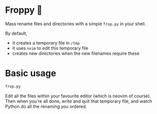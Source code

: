 # Froppy 🐸

Mass rename files and directories with a simple `frop.py` in your shell.

By default,

* it creates a temporary file in `/tmp`
* it uses `nvim` to edit this temporary file
* creates new directories when the new filenames require these

# Basic usage

```bash
frop.py
```

Edit all the files within your favourite editor (which is neovim of course).
Then when you're all done, write and quit that temporary file, and watch Python
do all the renaming you ordered.

#

